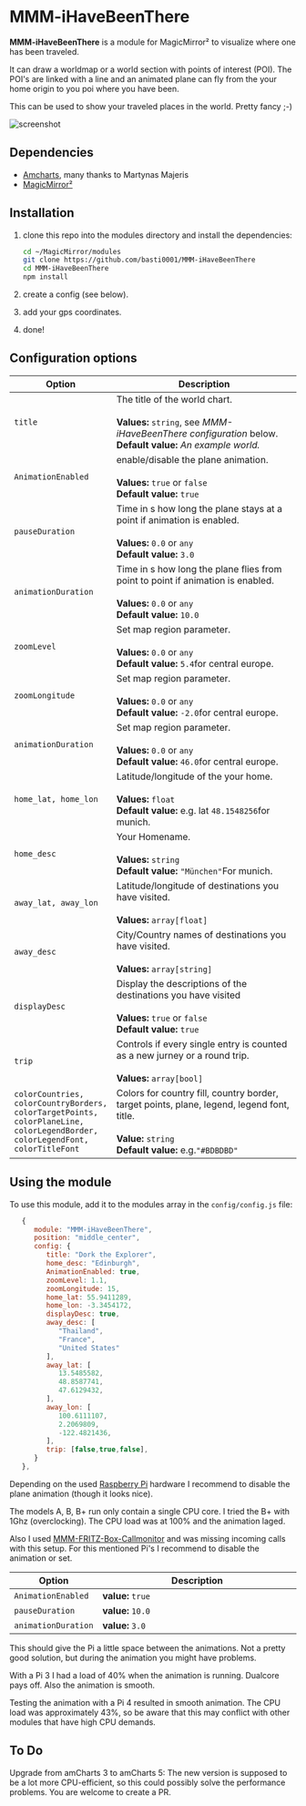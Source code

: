 # MMM-iHaveBeenThere

**MMM-iHaveBeenThere** is a module for MagicMirror² to visualize where one has been traveled.

It can draw a worldmap or a world section with points of interest (POI). The POI's are linked with a line and an animated plane can fly from the your home origin to you poi where you have been.

This can be used to show your traveled places in the world. Pretty fancy ;-)

![screenshot](picture/example.png)

## Dependencies

- [Amcharts](https://www.amcharts.com/demos/), many thanks to Martynas Majeris
- [MagicMirror²](https://github.com/MagicMirrorOrg/MagicMirror)

## Installation

1. clone this repo into the modules directory and install the dependencies:

   ```bash
   cd ~/MagicMirror/modules
   git clone https://github.com/basti0001/MMM-iHaveBeenThere
   cd MMM-iHaveBeenThere
   npm install
   ```

2. create a config (see below).
3. add your gps coordinates.
4. done!

## Configuration options

<table width="100%">
 <thead>
  <tr>
   <th>Option</th>
   <th width="100%">Description</th>
  </tr>
 <thead>
 <tbody>
  <tr>
   <td><code>title</code></td>
   <td>The title of the world chart.<br>
    <br><b>Values:</b> <code>string</code>, see <i>MMM-iHaveBeenThere configuration</i> below.
    <br><b>Default value:</b> <i>An example world.</i>
   </td>
  </tr>
  <tr>
   <td><code>AnimationEnabled</code></td>
   <td>enable/disable the plane animation.<br>
    <br><b>Values:</b> <code>true</code> or <code>false</code>
    <br><b>Default value:</b> <code>true</code>
   </td>
  </tr>
  <tr>
   <td><code>pauseDuration</code></td>
   <td>Time in s how long the plane stays at a point if animation is enabled.<br>
    <br><b>Values:</b> <code>0.0</code> or <code>any</code>
    <br><b>Default value:</b> <code>3.0</code>
   </td>
  </tr>
  <tr>
   <td><code>animationDuration</code></td>
   <td>Time in s how long the plane flies from point to point if animation is enabled.<br>
    <br><b>Values:</b> <code>0.0</code> or <code>any</code>
    <br><b>Default value:</b> <code>10.0</code>
   </td>
  </tr>
  <tr>
   <td><code>zoomLevel</code></td>
   <td>Set map region parameter.<br>
    <br><b>Values:</b> <code>0.0</code> or <code>any</code>
    <br><b>Default value:</b> <code>5.4</code>for central europe.
   </td>
  </tr>
  <tr>
   <td><code>zoomLongitude</code></td>
   <td>Set map region parameter.<br>
    <br><b>Values:</b> <code>0.0</code> or <code>any</code>
    <br><b>Default value:</b> <code>-2.0</code>for central europe.
   </td>
  </tr>
  <tr>
   <td><code>animationDuration</code></td>
   <td>Set map region parameter.<br>
    <br><b>Values:</b> <code>0.0</code> or <code>any</code>
    <br><b>Default value:</b> <code>46.0</code>for central europe.
   </td>
  </tr>
  <tr>
   <td><code>home_lat, home_lon</code></td>
   <td>Latitude/longitude of the your home.<br>
    <br><b>Values:</b> <code>float</code>
    <br><b>Default value:</b> e.g. lat <code>48.1548256</code>for munich.
   </td>
  </tr>
  <tr>
   <td><code>home_desc</code></td>
   <td>Your Homename.<br>
    <br><b>Values:</b> <code>string</code>
    <br><b>Default value:</b> <code>"München"</code>For munich.
   </td>
  </tr>
  <tr>
   <td><code>away_lat, away_lon</code></td>
   <td>Latitude/longitude of destinations you have visited.<br>
    <br><b>Values:</b> <code>array[float]</code>
   </td>
  </tr>
  <tr>
   <td><code>away_desc</code></td>
   <td>City/Country names of destinations you have visited.<br>
    <br><b>Values:</b> <code>array[string]</code>
   </td>
  </tr>
  <tr>
   <td><code>displayDesc</code></td>
   <td>Display the descriptions of the destinations you have visited<br>
    <br><b>Values:</b> <code>true</code> or <code>false</code>
    <br><b>Default value:</b> <code>true</code></td>
  </tr>
  <tr>
   <td><code>trip</code></td>
   <td>Controls if every single entry is counted as a new jurney or a round trip.<br>
    <br><b>Values:</b> <code>array[bool]</code>
   </td>
  </tr>
  <tr>
   <td><code>colorCountries, colorCountryBorders, colorTargetPoints, colorPlaneLine, colorLegendBorder, colorLegendFont, colorTitleFont</code></td>
   <td>Colors for country fill, country border, target points, plane, legend, legend font, title.<br>
    <br><b>Value:</b> <code>string</code>
    <br><b>Default value:</b> e.g.<code>"#BDBDBD"</code>
   </td>
  </tr>
 </tbody>
</table>

## Using the module

To use this module, add it to the modules array in the `config/config.js` file:

```javascript
   {
      module: "MMM-iHaveBeenThere",
      position: "middle_center",
      config: {
         title: "Dork the Explorer",
         home_desc: "Edinburgh",
         AnimationEnabled: true,
         zoomLevel: 1.1,
         zoomLongitude: 15,
         home_lat: 55.9411289,
         home_lon: -3.3454172,
         displayDesc: true,
         away_desc: [
            "Thailand",
            "France",
            "United States"
         ],
         away_lat: [
            13.5485582,
            48.8587741,
            47.6129432,
         ],
         away_lon: [
            100.6111107,
            2.2069809,
            -122.4821436,
         ],
         trip: [false,true,false],
      }
   },
```

Depending on the used [Raspberry Pi](https://de.wikipedia.org/wiki/Raspberry_Pi) hardware I recommend to disable the plane animation (though it looks nice).

The models A, B, B+ run only contain a single CPU core. I tried the B+ with 1Ghz (overclocking). The CPU load was at 100% and the animation laged.

Also I used [MMM-FRITZ-Box-Callmonitor](https://github.com/paviro/MMM-FRITZ-Box-Callmonitor) and was missing incoming calls with this setup. For this mentioned Pi's I recommend to disable the animation or set.

<table width="100%">
 <thead>
  <tr>
   <th>Option</th>
   <th width="100%">Description</th>
  </tr>
 <thead>
 <tbody>
  <tr>
   <td><code>AnimationEnabled</code></td>
   <td><b>value:</b> <code>true</code>
   </td>
  </tr>
  <tr>
   <td><code>pauseDuration</code></td>
   <td><b>value:</b> <code>10.0</code></td>
  </tr>
  <tr>
   <td><code>animationDuration</code></td>
   <td><b>value:</b> <code>3.0</code></td>
  </tr>
 </tbody>
</table>

This should give the Pi a little space between the animations. Not a pretty good solution, but during the animation you might have problems.

With a Pi 3 I had a load of 40% when the animation is running. Dualcore pays off. Also the animation is smooth.

Testing the animation with a Pi 4 resulted in smooth animation. The CPU load was approximately 43%, so be aware that this may conflict with other modules that have high CPU demands.

## To Do

Upgrade from amCharts 3 to amCharts 5: The new version is supposed to be a lot more CPU-efficient, so this could possibly solve the performance problems. You are welcome to create a PR.
